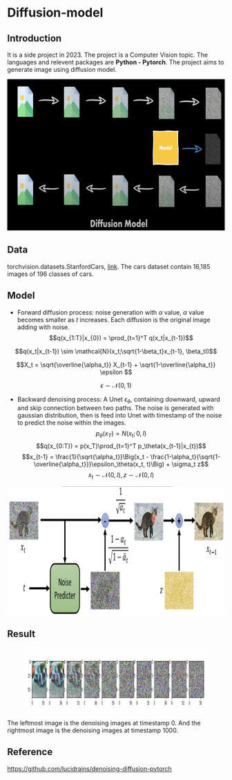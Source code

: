# Diffusion-model
## Introduction
It is a side project in 2023. The project is a Computer Vision topic. The languages and relevent packages are **Python - Pytorch**. The project aims to generate image using diffusion model. 
<p align="center">
  <img 
  src="diffusion_process.png" 
  alt="Results of sklearn models" 
  width="600" height="350">
</p>

## Data
torchvision.datasets.StanfordCars, [link](http://ai.stanford.edu/~jkrause/cars/car_dataset.html). The cars dataset contain 16,185 images of 196 classes of cars. 
## Model
* Forward diffusion process: noise generation with $\alpha$ value, $\alpha$ value becomes smaller as $t$ increases. Each diffusion is the original image adding with noise.
$$q(x_{1:T}|x_{0}) = \prod_{t=1}^T q(x_t|x_{t-1})$$

$$q(x_t|x_{t-1}) \sim \mathcal{N}(x_t;\sqrt{1-\beta_t}x_{t-1}, \beta_tI)$$

$$X_t = \sqrt{\overline{\alpha_t}} X_{t-1} + \sqrt{1-\overline{\alpha_t}} \epsilon $$ 

$$\epsilon \sim \mathcal{N}(0, 1)$$
* Backward denoising process: A Unet $\epsilon_{\theta}$, containing downward, upward and skip connection between two paths. The noise is generated with gaussian distribution, then is feed into Unet with timestamp of the noise to predict the noise within the images.
$$p_\theta(x_T) = N(x_t;0, I)$$
$$q(x_{0:T}) = p(x_T)\prod_{t=1}^T p_\theta(x_{t-1}|x_{t})$$ 
$$x_{t-1} = \frac{1}{\sqrt{\alpha_t}}\Big(x_t - \frac{1-\alpha_t}{\sqrt{1-\overline{\alpha_t}}}\epsilon_\theta(x_t, t)\Big) + \sigma_t z$$
$$x_t \sim \mathcal{N}(0, I), z \sim \mathcal{N}(0, I)$$

<p align="center">
  <img 
  src="backward_flow.png" 
  alt="Results of sklearn models" 
  width="750" height="300"
  align="center">
</p>

## Result
<figure>
  <img 
  src="diffusion_sample_img.png" 
  alt="Results of sklearn models" 
  width="1300" height="150">
</figure>
The leftmost image is the denoising images at timestamp 0. And the rightmost image is the denoising images at timestamp 1000.

## Reference
https://github.com/lucidrains/denoising-diffusion-pytorch
